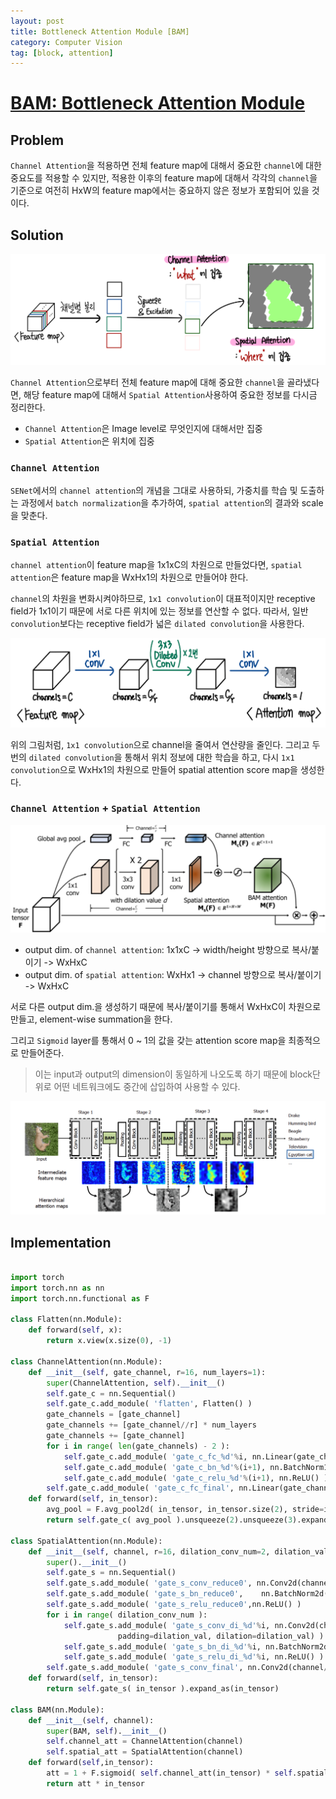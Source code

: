 ```yaml
---
layout: post
title: Bottleneck Attention Module [BAM]
category: Computer Vision
tag: [block, attention]
---
```


# [BAM: Bottleneck Attention Module](https://arxiv.org/abs/1807.06514)

## Problem

`Channel Attention`을 적용하면 전체 feature map에 대해서 중요한 `channel`에 대한 중요도를 적용할 수 있지만, 적용한 이후의 feature map에 대해서 각각의 `channel`을 기준으로 여전히 HxW의 feature map에서는 중요하지 않은 정보가 포함되어 있을 것이다. 


## Solution

<img src='/assets/bam/channel_spatial.png'>

`Channel Attention`으로부터 전체 feature map에 대해 중요한 `channel`을 골라냈다면, 해당 feature map에 대해서 `Spatial Attention`사용하여 중요한 정보를 다시금 정리한다. 

- `Channel Attention`은 Image level로 무엇인지에 대해서만 집중
- `Spatial Attention`은 위치에 집중


### `Channel Attention`

`SENet`에서의 `channel attention`의 개념을 그대로 사용하되, 가중치를 학습 및 도출하는 과정에서 `batch normalization`을 추가하여, `spatial attention`의 결과와 scale을 맞춘다. 

### `Spatial Attention`

`channel attention`이 feature map을 1x1xC의 차원으로 만들었다면, `spatial attention`은 feature map을 WxHx1의 차원으로 만들어야 한다. 

`channel`의 차원을 변화시켜야하므로, `1x1 convolution`이 대표적이지만 receptive field가 1x1이기 때문에 서로 다른 위치에 있는 정보를 연산할 수 없다. 따라서, 일반 `convolution`보다는 receptive field가 넓은 `dilated convolution`을 사용한다. 

<img src='/assets/bam/spatial.png'>

위의 그림처럼, `1x1 convolution`으로 channel을 줄여서 연산량을 줄인다. 그리고 두 번의 `dilated convolution`을 통해서 위치 정보에 대한 학습을 하고, 다시 `1x1 convolution`으로 WxHx1의 차원으로 만들어 spatial attention score map을 생성한다. 

### `Channel Attention` + `Spatial Attention`

<img src='/assets/bam/bam.png'>

- output dim. of `channel attention`: 1x1xC -> width/height 방향으로 복사/붙이기 -> WxHxC
- output dim. of `spatial attention`: WxHx1 -> channel 방향으로 복사/붙이기 -> WxHxC

서로 다른 output dim.을 생성하기 때문에 복사/붙이기를 통해서 WxHxC이 차원으로 만들고, element-wise summation을 한다. 

그리고 `Sigmoid` layer를 통해서 0 ~ 1의 값을 갖는 attention score map을 최종적으로 만들어준다.

> 이는 input과 output의 dimension이 동일하게 나오도록 하기 때문에 block단위로 어떤 네트워크에도 중간에 삽입하여 사용할 수 있다.  

<img src='/assets/bam/bam_block.png'>

## Implementation

```python

import torch
import torch.nn as nn
import torch.nn.functional as F 

class Flatten(nn.Module):
    def forward(self, x):
        return x.view(x.size(0), -1)
    
class ChannelAttention(nn.Module):
    def __init__(self, gate_channel, r=16, num_layers=1):
        super(ChannelAttention, self).__init__()
        self.gate_c = nn.Sequential()
        self.gate_c.add_module( 'flatten', Flatten() )
        gate_channels = [gate_channel]
        gate_channels += [gate_channel//r] * num_layers
        gate_channels += [gate_channel]
        for i in range( len(gate_channels) - 2 ):
            self.gate_c.add_module( 'gate_c_fc_%d'%i, nn.Linear(gate_channels[i], gate_channels[i+1]) )
            self.gate_c.add_module( 'gate_c_bn_%d'%(i+1), nn.BatchNorm1d(gate_channels[i+1]) )
            self.gate_c.add_module( 'gate_c_relu_%d'%(i+1), nn.ReLU() )
        self.gate_c.add_module( 'gate_c_fc_final', nn.Linear(gate_channels[-2], gate_channels[-1]) )
    def forward(self, in_tensor):
        avg_pool = F.avg_pool2d( in_tensor, in_tensor.size(2), stride=in_tensor.size(2) )
        return self.gate_c( avg_pool ).unsqueeze(2).unsqueeze(3).expand_as(in_tensor)

class SpatialAttention(nn.Module):
    def __init__(self, channel, r=16, dilation_conv_num=2, dilation_val=4):
        super().__init__()
        self.gate_s = nn.Sequential()
        self.gate_s.add_module( 'gate_s_conv_reduce0', nn.Conv2d(channel, channel//r, kernel_size=1))
        self.gate_s.add_module( 'gate_s_bn_reduce0',	nn.BatchNorm2d(channel//r) )
        self.gate_s.add_module( 'gate_s_relu_reduce0',nn.ReLU() )
        for i in range( dilation_conv_num ):
            self.gate_s.add_module( 'gate_s_conv_di_%d'%i, nn.Conv2d(channel//r, channel//r, kernel_size=3, \
						padding=dilation_val, dilation=dilation_val) )
            self.gate_s.add_module( 'gate_s_bn_di_%d'%i, nn.BatchNorm2d(channel//r) )
            self.gate_s.add_module( 'gate_s_relu_di_%d'%i, nn.ReLU() )
        self.gate_s.add_module( 'gate_s_conv_final', nn.Conv2d(channel//r, 1, kernel_size=1) )
    def forward(self, in_tensor):
        return self.gate_s( in_tensor ).expand_as(in_tensor)
	
class BAM(nn.Module):
    def __init__(self, channel):
        super(BAM, self).__init__()
        self.channel_att = ChannelAttention(channel)
        self.spatial_att = SpatialAttention(channel)
    def forward(self,in_tensor):
        att = 1 + F.sigmoid( self.channel_att(in_tensor) * self.spatial_att(in_tensor) )
        return att * in_tensor
```